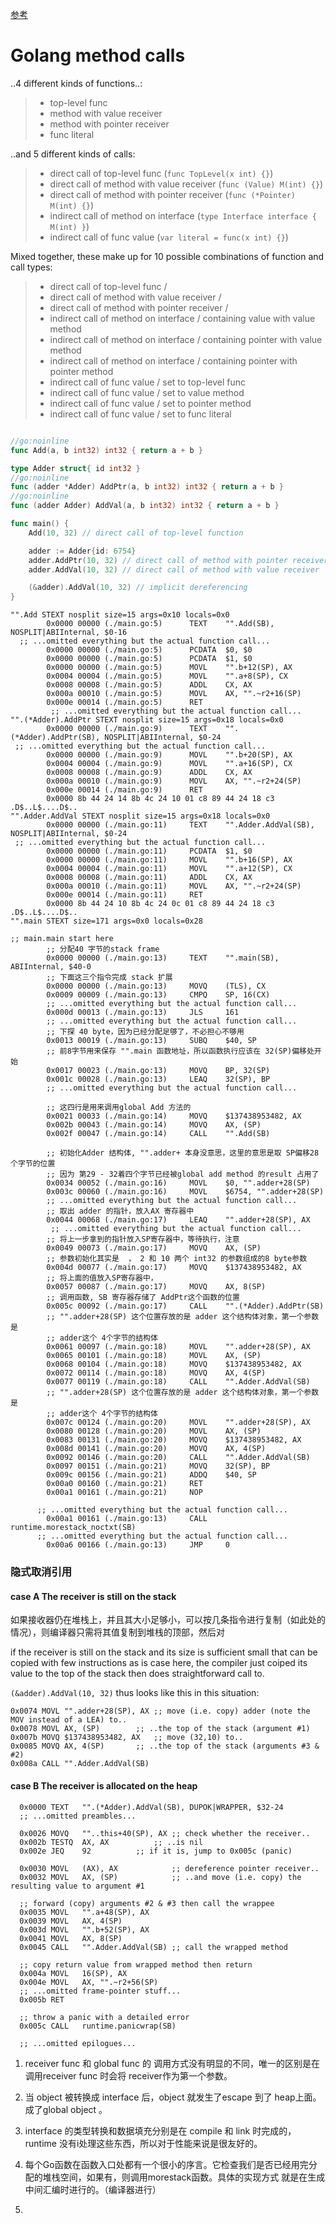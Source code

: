 [参考](https://github.com/teh-cmc/go-internals/blob/master/chapter2_interfaces/README.md)

# Golang method calls

..4 different kinds of functions..:

> - top-level func
> - method with value receiver
> - method with pointer receiver
> - func literal

..and 5 different kinds of calls:

> - direct call of top-level func (`func TopLevel(x int) {}`)
> - direct call of method with value receiver (`func (Value) M(int) {}`)
> - direct call of method with pointer receiver (`func (*Pointer) M(int) {}`)
> - indirect call of method on interface (`type Interface interface { M(int) }`)
> - indirect call of func value (`var literal = func(x int) {}`)

Mixed together, these make up for 10 possible combinations of function and call types:

> - direct call of top-level func /
> - direct call of method with value receiver /
> - direct call of method with pointer receiver /
> - indirect call of method on interface / containing value with value method
> - indirect call of method on interface / containing pointer with value method
> - indirect call of method on interface / containing pointer with pointer method
> - indirect call of func value / set to top-level func
> - indirect call of func value / set to value method
> - indirect call of func value / set to pointer method
> - indirect call of func value / set to func literal

```go

//go:noinline
func Add(a, b int32) int32 { return a + b }

type Adder struct{ id int32 }
//go:noinline
func (adder *Adder) AddPtr(a, b int32) int32 { return a + b }
//go:noinline
func (adder Adder) AddVal(a, b int32) int32 { return a + b }

func main() {
	Add(10, 32) // direct call of top-level function

	adder := Adder{id: 6754}
	adder.AddPtr(10, 32) // direct call of method with pointer receiver
	adder.AddVal(10, 32) // direct call of method with value receiver

	(&adder).AddVal(10, 32) // implicit dereferencing
}
```



```assembly
"".Add STEXT nosplit size=15 args=0x10 locals=0x0
        0x0000 00000 (./main.go:5)      TEXT    "".Add(SB), NOSPLIT|ABIInternal, $0-16
  ;; ...omitted everything but the actual function call...
        0x0000 00000 (./main.go:5)      PCDATA  $0, $0
        0x0000 00000 (./main.go:5)      PCDATA  $1, $0
        0x0000 00000 (./main.go:5)      MOVL    "".b+12(SP), AX
        0x0004 00004 (./main.go:5)      MOVL    "".a+8(SP), CX
        0x0008 00008 (./main.go:5)      ADDL    CX, AX
        0x000a 00010 (./main.go:5)      MOVL    AX, "".~r2+16(SP)
        0x000e 00014 (./main.go:5)      RET
         ;; ...omitted everything but the actual function call...
"".(*Adder).AddPtr STEXT nosplit size=15 args=0x18 locals=0x0
        0x0000 00000 (./main.go:9)      TEXT    "".(*Adder).AddPtr(SB), NOSPLIT|ABIInternal, $0-24
 ;; ...omitted everything but the actual function call...
        0x0000 00000 (./main.go:9)      MOVL    "".b+20(SP), AX
        0x0004 00004 (./main.go:9)      MOVL    "".a+16(SP), CX
        0x0008 00008 (./main.go:9)      ADDL    CX, AX
        0x000a 00010 (./main.go:9)      MOVL    AX, "".~r2+24(SP)
        0x000e 00014 (./main.go:9)      RET
        0x0000 8b 44 24 14 8b 4c 24 10 01 c8 89 44 24 18 c3     .D$..L$....D$..
"".Adder.AddVal STEXT nosplit size=15 args=0x18 locals=0x0
        0x0000 00000 (./main.go:11)     TEXT    "".Adder.AddVal(SB), NOSPLIT|ABIInternal, $0-24
 ;; ...omitted everything but the actual function call...
        0x0000 00000 (./main.go:11)     PCDATA  $1, $0
        0x0000 00000 (./main.go:11)     MOVL    "".b+16(SP), AX
        0x0004 00004 (./main.go:11)     MOVL    "".a+12(SP), CX
        0x0008 00008 (./main.go:11)     ADDL    CX, AX
        0x000a 00010 (./main.go:11)     MOVL    AX, "".~r2+24(SP)
        0x000e 00014 (./main.go:11)     RET
        0x0000 8b 44 24 10 8b 4c 24 0c 01 c8 89 44 24 18 c3     .D$..L$....D$..
"".main STEXT size=171 args=0x0 locals=0x28

;; main.main start here 
		;; 分配40 字节的stack frame
        0x0000 00000 (./main.go:13)     TEXT    "".main(SB), ABIInternal, $40-0
        ;; 下面这三个指令完成 stack 扩展
        0x0000 00000 (./main.go:13)     MOVQ    (TLS), CX
        0x0009 00009 (./main.go:13)     CMPQ    SP, 16(CX)
        ;; ...omitted everything but the actual function call...
        0x000d 00013 (./main.go:13)     JLS     161
        ;; ...omitted everything but the actual function call...
        ;; 下探 40 byte，因为已经分配足够了，不必担心不够用
        0x0013 00019 (./main.go:13)     SUBQ    $40, SP
        ;; 前8字节用来保存 "".main 函数地址，所以函数执行应该在 32(SP)偏移处开始
        0x0017 00023 (./main.go:13)     MOVQ    BP, 32(SP)
        0x001c 00028 (./main.go:13)     LEAQ    32(SP), BP
 		;; ...omitted everything but the actual function call...
 		
 		;; 这四行是用来调用global Add 方法的
        0x0021 00033 (./main.go:14)     MOVQ    $137438953482, AX
        0x002b 00043 (./main.go:14)     MOVQ    AX, (SP)
        0x002f 00047 (./main.go:14)     CALL    "".Add(SB)
        
        ;; 初始化Adder 结构体, "".adder+ 本身没意思，这里的意思是取 SP偏移28个字节的位置
        ;; 因为 第29 - 32着四个字节已经被global add method 的result 占用了
        0x0034 00052 (./main.go:16)     MOVL    $0, "".adder+28(SP)
        0x003c 00060 (./main.go:16)     MOVL    $6754, "".adder+28(SP)
        ;; ...omitted everything but the actual function call...
        ;; 取出 adder 的指针，放入AX 寄存器中
        0x0044 00068 (./main.go:17)     LEAQ    "".adder+28(SP), AX
         ;; ...omitted everything but the actual function call...
        ;; 将上一步拿到的指针放入SP寄存器中，等待执行，注意
        0x0049 00073 (./main.go:17)     MOVQ    AX, (SP)
        ;; 参数初始化其实是  ， 2 和 10 两个 int32 的参数组成的8 byte参数
        0x004d 00077 (./main.go:17)     MOVQ    $137438953482, AX
        ;; 将上面的值放入SP寄存器中，
        0x0057 00087 (./main.go:17)     MOVQ    AX, 8(SP)
        ;; 调用函数, SB 寄存器存储了 AddPtr这个函数的位置
        0x005c 00092 (./main.go:17)     CALL    "".(*Adder).AddPtr(SB)
        ;; "".adder+28(SP) 这个位置存放的是 adder 这个结构体对象，第一个参数是
        ;; adder这个 4个字节的结构体
        0x0061 00097 (./main.go:18)     MOVL    "".adder+28(SP), AX
        0x0065 00101 (./main.go:18)     MOVL    AX, (SP)
        0x0068 00104 (./main.go:18)     MOVQ    $137438953482, AX
        0x0072 00114 (./main.go:18)     MOVQ    AX, 4(SP)
        0x0077 00119 (./main.go:18)     CALL    "".Adder.AddVal(SB)
        ;; "".adder+28(SP) 这个位置存放的是 adder 这个结构体对象，第一个参数是
        ;; adder这个 4个字节的结构体
        0x007c 00124 (./main.go:20)     MOVL    "".adder+28(SP), AX
        0x0080 00128 (./main.go:20)     MOVL    AX, (SP)
        0x0083 00131 (./main.go:20)     MOVQ    $137438953482, AX
        0x008d 00141 (./main.go:20)     MOVQ    AX, 4(SP)
        0x0092 00146 (./main.go:20)     CALL    "".Adder.AddVal(SB)
        0x0097 00151 (./main.go:21)     MOVQ    32(SP), BP
        0x009c 00156 (./main.go:21)     ADDQ    $40, SP
        0x00a0 00160 (./main.go:21)     RET
        0x00a1 00161 (./main.go:21)     NOP
        
      ;; ...omitted everything but the actual function call...
        0x00a1 00161 (./main.go:13)     CALL    runtime.morestack_noctxt(SB)
      ;; ...omitted everything but the actual function call...
        0x00a6 00166 (./main.go:13)     JMP     0

```

### 隐式取消引用

#### case A The receiver is still on the stack 

如果接收器仍在堆栈上，并且其大小足够小，可以按几条指令进行复制（如此处的情况），则编译器只需将其值复制到堆栈的顶部，然后对

if the receiver is still on the stack and its size is sufficient small that can be copied with few instructions as is case here, the compiler just coiped its value to the top of the stack then does straightforward call to.

`(&adder).AddVal(10, 32)` thus looks like this in this situation:

```
0x0074 MOVL	"".adder+28(SP), AX	;; move (i.e. copy) adder (note the MOV instead of a LEA) to..
0x0078 MOVL	AX, (SP)		;; ..the top of the stack (argument #1)
0x007b MOVQ	$137438953482, AX	;; move (32,10) to..
0x0085 MOVQ	AX, 4(SP)		;; ..the top of the stack (arguments #3 & #2)
0x008a CALL	"".Adder.AddVal(SB)
```

#### case B The receiver is allocated on the heap

```assembly
  0x0000 TEXT	"".(*Adder).AddVal(SB), DUPOK|WRAPPER, $32-24
  ;; ...omitted preambles...

  0x0026 MOVQ	""..this+40(SP), AX ;; check whether the receiver..
  0x002b TESTQ	AX, AX		    ;; ..is nil
  0x002e JEQ	92		    ;; if it is, jump to 0x005c (panic)

  0x0030 MOVL	(AX), AX            ;; dereference pointer receiver..
  0x0032 MOVL	AX, (SP)            ;; ..and move (i.e. copy) the resulting value to argument #1

  ;; forward (copy) arguments #2 & #3 then call the wrappee
  0x0035 MOVL	"".a+48(SP), AX
  0x0039 MOVL	AX, 4(SP)
  0x003d MOVL	"".b+52(SP), AX
  0x0041 MOVL	AX, 8(SP)
  0x0045 CALL	"".Adder.AddVal(SB) ;; call the wrapped method

  ;; copy return value from wrapped method then return
  0x004a MOVL	16(SP), AX
  0x004e MOVL	AX, "".~r2+56(SP)
  ;; ...omitted frame-pointer stuff...
  0x005b RET

  ;; throw a panic with a detailed error
  0x005c CALL	runtime.panicwrap(SB)

  ;; ...omitted epilogues...
```



1. receiver func 和 global func 的 调用方式没有明显的不同，唯一的区别是在调用receiver func 时会将 receiver作为第一个参数。

2. 当 object 被转换成 interface 后，object 就发生了escape 到了 heap上面。成了global object 。
3. interface 的类型转换和数据填充分别是在 compile 和 link 时完成的，runtime 没有i处理这些东西，所以对于性能来说是很友好的。
4. 每个Go函数在函数入口处都有一个很小的序言。它检查我们是否已经用完分配的堆栈空间，如果有，则调用morestack函数。具体的实现方式 就是在生成 中间汇编时进行的。（编译器进行）
5. 